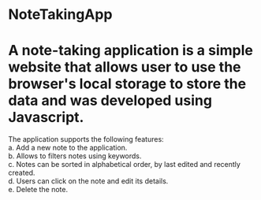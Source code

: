# NoteTakingApp
# A note-taking application is a simple website that allows user to use the browser's local storage to store the data and was developed using Javascript.
The application supports the following features:
<br />a. Add a new note to the application.
<br />b. Allows to filters notes using keywords.
<br />c. Notes can be sorted in alphabetical order, by last edited and recently created.
<br />d. Users can click on the note and edit its details.
<br />e. Delete the note.

